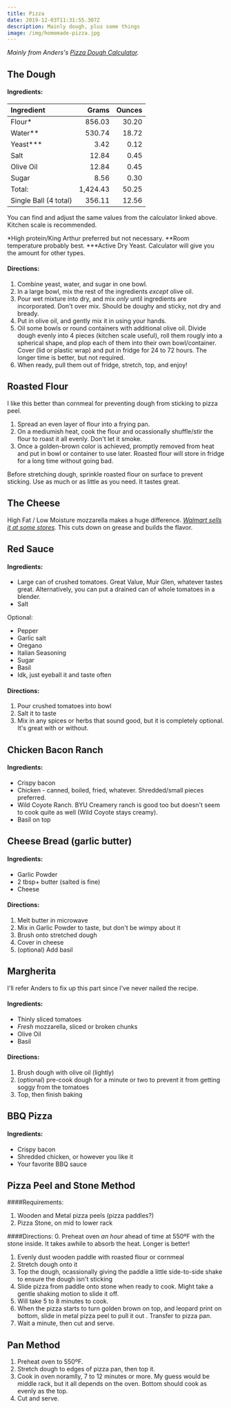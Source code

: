 ```yaml
---
title: Pizza
date: 2019-12-03T11:31:55.307Z
description: Mainly dough, plus some things
image: /img/homemade-pizza.jpg
---
```

_Mainly from Anders's_ [_Pizza Dough Calculator_](https://pizza-dough-calculator.herokuapp.com/calculator?a=thicknessFactor&tf=0.08&dw=0&b=4&shp=round&s=14&w=0&l=0&h=62&yt=ady&y=0.4&st=regular&slt=1.5&br=2&p=none&pa=0&pwa=0&pya=0&pfa=0&pst=0&dh=0&ph=0&stf=0&dd=0&ss=0&sa=0&pwt=0&plt=0&c_g=1&c_kg=0&c_ml=0&c_o=1&c_p=0&c_t=0&c_tb=0&c_c=0&c_d=1&c_pr=2&um=false&o25=1.5&o32=1)_._ 



## The Dough

#### Ingredients:

| Ingredient            | Grams         | Ounces|
| :-------------         |-------------:| -----:|
| Flour*                | 856.03        | 30.20 |
| Water**               | 530.74        | 18.72 |
| Yeast***              | 3.42          |  0.12 |
| Salt                  | 12.84         |  0.45 |
| Olive Oil             | 12.84         |  0.45 |
| Sugar                 | 8.56          |  0.30 |
| Total:                | 1,424.43      | 50.25 |
| Single Ball (4 total) | 356.11        | 12.56 |

You can find and adjust the same values from the calculator linked above.
Kitchen scale is recommended.

*High protein/King Arthur preferred but not necessary.
**Room temperature probably best.
***Active Dry Yeast. Calculator will give you the amount for other types. 

#### Directions:
1. Combine yeast, water, and sugar in one bowl.
2. In a large bowl, mix the rest of the ingredients _except_ olive oil.
3. Pour wet mixture into dry, and mix _only_ until ingredients are incorporated. Don't over mix. Should be doughy and sticky, not dry and bready. 
4. Put in olive oil, and gently mix it in using your hands. 
5. Oil some bowls or round containers with additional olive oil. Divide dough evenly into 4 pieces (kitchen scale useful), roll them rougly into a spherical shape, and plop each of them into their own bowl/container. Cover (lid or plastic wrap) and put in fridge for 24 to 72 hours. The longer time is better, but not required.  
6. When ready, pull them out of fridge, stretch, top, and enjoy! 

## Roasted Flour
I like this better than cornmeal for preventing dough from sticking to pizza peel. 

1. Spread an even layer of flour into a frying pan. 
2. On a mediumish heat, cook the flour and ocassionally shuffle/stir the flour to roast it all evenly. Don't let it smoke.
3. Once a golden-brown color is achieved, promptly removed from heat and put in bowl or container to use later. Roasted flour will store in fridge for a long time without going bad.  

Before stretching dough, sprinkle roasted flour on surface to prevent sticking. Use as much or as little as you need. It tastes great.

## The Cheese
High Fat / Low Moisture mozzarella makes a huge difference. [_Walmart sells it at some stores_](https://grocery.walmart.com/ip/Great-Value-Shredded-Whole-Milk-Low-Moisture-Mozzarella-Cheese-8-oz/368703143?wmlspartner=wlpa&selectedSellerId=0&wl13=5167&adid=2222222242031926486&wmlspartner=wmtlabs&wl0=&wl1=g&wl2=c&wl3=334322877257&wl4=aud-413664919370:pla-546274454136&wl5=9029889&wl6=&wl7=&wl8=&wl9=pla&wl10=120643079&wl11=local&wl12=368703143&wl13=5167&veh=sem_LIA&gclid=CjwKCAiArJjvBRACEiwA-Wiqq6jEQ1DoygVizorVLzvpoMNH8k40fCxJJCMwUUJ7OQ1k5hb6IF_L5hoCXvsQAvD_BwE&gclsrc=aw.ds)_._ This cuts down on grease and builds the flavor. 

## Red Sauce

#### Ingredients:
* Large can of crushed tomatoes. Great Value, Muir Glen, whatever tastes great. Alternatively, you can put a drained can of whole tomatoes in a blender.
* Salt

Optional:
* Pepper
* Garlic salt
* Oregano
* Italian Seasoning
* Sugar
* Basil
* Idk, just eyeball it and taste often

#### Directions:

1. Pour crushed tomatoes into bowl
2. Salt it to taste
3. Mix in any spices or herbs that sound good, but it is completely optional. It's great with or without. 

## Chicken Bacon Ranch
#### Ingredients:
* Crispy bacon
* Chicken - canned, boiled, fried, whatever. Shredded/small pieces preferred. 
* Wild Coyote Ranch. BYU Creamery ranch is good too but doesn't seem to cook quite as well (Wild Coyote stays creamy).
* Basil on top

## Cheese Bread (garlic butter) 
#### Ingredients:
* Garlic Powder 
* 2 tbsp+ butter (salted is fine)
* Cheese

#### Directions: 
1. Melt butter in microwave
2. Mix in Garlic Powder to taste, but don't be wimpy about it
3. Brush onto stretched dough
4. Cover in cheese
5. (optional) Add basil 

## Margherita
I'll refer Anders to fix up this part since I've never nailed the recipe. 

#### Ingredients:

* Thinly sliced tomatoes
* _Fresh_ mozzarella, sliced or broken chunks
* Olive Oil
* Basil

#### Directions:
1. Brush dough with olive oil (lightly)
2. (optional) pre-cook dough for a minute or two to prevent it from getting soggy from the tomatoes
3. Top, then finish baking

## BBQ Pizza
#### Ingredients:
* Crispy bacon
* Shredded chicken, or however you like it 
* Your favorite BBQ sauce

## Pizza Peel and Stone Method
####Requirements:
1. Wooden and Metal pizza peels (pizza paddles?)
2. Pizza Stone, on mid to lower rack

####Directions:
0. Preheat oven _an hour_ ahead of time at 550ºF with the stone inside. It takes awhile to absorb the heat. Longer is better! 
1. Evenly dust wooden paddle with roasted flour or cornmeal
2. Stretch dough onto it
3. Top the dough, ocassionally giving the paddle a little side-to-side shake to ensure the dough isn't sticking
4. Slide pizza from paddle onto stone when ready to cook. Might take a gentle shaking motion to slide it off. 
5. Will take 5 to 8 minutes to cook.
6. When the pizza starts to turn golden brown on top, and leopard print on bottom, slide in metal pizza peel to pull it out . Transfer to pizza pan. 
7. Wait a minute, then cut and serve.

## Pan Method
1. Preheat oven to 550ºF. 
2. Stretch dough to edges of pizza pan, then top it. 
3. Cook in oven noramlly, 7 to 12 minutes or more. My guess would be middle rack, but it all depends on the oven. Bottom should cook as evenly as the top. 
4. Cut and serve. 


